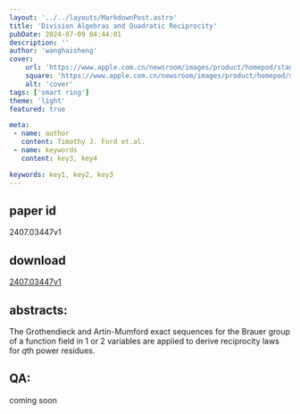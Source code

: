 ```yaml
---
layout: '../../layouts/MarkdownPost.astro'
title: 'Division Algebras and Quadratic Reciprocity'
pubDate: 2024-07-09 04:44:01
description: ''
author: 'wanghaisheng'
cover:
    url: 'https://www.apple.com.cn/newsroom/images/product/homepod/standard/Apple-HomePod-hero-230118_big.jpg.large_2x.jpg'
    square: 'https://www.apple.com.cn/newsroom/images/product/homepod/standard/Apple-HomePod-hero-230118_big.jpg.large_2x.jpg'
    alt: 'cover'
tags: ['smart ring'] 
theme: 'light'
featured: true

meta:
 - name: author
   content: Timothy J. Ford et.al.
 - name: keywords
   content: key3, key4

keywords: key1, key2, key3
---
```


## paper id
2407.03447v1
## download
[2407.03447v1](http://arxiv.org/abs/2407.03447v1)
## abstracts:
The Grothendieck and Artin-Mumford exact sequences for the Brauer group of a function field in 1 or 2 variables are applied to derive reciprocity laws for $q$th power residues.
## QA:
coming soon

